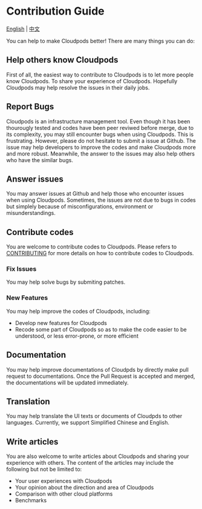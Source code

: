 # Contribution Guide

[English](CONTRIBUTING.md) | [中文](CONTRIBUTING_zh.md)

You can help to make Cloudpods better! There are many things you can do:

## Help others know Cloudpods

First of all, the easiest way to contribute to Cloudpods is to let more people know Cloudpods. To share your experience of Cloudpods. Hopefully Cloudpods may help resolve the issues in their daily jobs.

## Report Bugs

Cloudpods is an infrastructure management tool. Even though it has been thourougly tested and codes have been peer reviwed before merge, due to its complexity, you may still encounter bugs when using Cloudpods. This is frustrating. However, please do not hesitate to submit a issue at Github. The issue may help developers to improve the codes and make Cloudpods more and more robust. Meanwhile, the answer to the issues may also help others who have the similar bugs.

## Answer issues

You may answer issues at Github and help those who encounter issues when using Cloudpods. Sometimes, the issues are not due to bugs in codes but simplely because of misconfigurations, environment or misunderstandings.

## Contribute codes

You are welcome to contribute codes to Cloudpods. Please refers to [CONTRIBUTING](https://docs.yunion.io/en/docs/contribute/contrib/) for more details on how to contribute codes to Cloudpods.

### Fix Issues

You may help solve bugs by submiting patches.


### New Features

You may help improve the codes of Cloudpods, including:

* Develop new features for Cloudpods
* Recode some part of Cloudpods so as to make the code easier to be understood, or less error-prone, or more efficient

## Documentation

You may help improve documentations of Cloudpds by directly make pull request to documentations. Once the Pull Request is accepted and merged, the documentations will be updated immediately.

## Translation

You may help translate the UI texts or documents of Cloudpds to other languages. Currently, we support Simplified Chinese and English.

## Write articles

You are also welcome to write articles about Cloudpods and sharing your experience with others. The content of the articles may include the following but not be limited to:
* Your user experiences with Cloudpods
* Your opinion about the direction and area of Cloudpods
* Comparison with other cloud platforms
* Benchmarks


